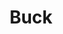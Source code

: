 ---
blog: https://buck.com/type/blog
linkedin: https://linkedin.com/company/buckglobal
logohandle: buck
sort: buck
title: Buck
twitter: https://x.com/buckglobal
website: https://buck.com/
---